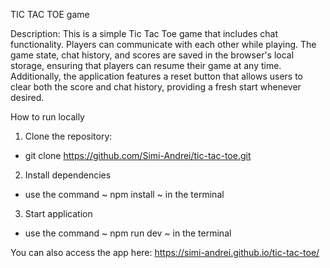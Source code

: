 TIC TAC TOE game

Description:
This is a simple Tic Tac Toe game that includes chat functionality. Players can communicate with each other while playing. The game state, chat history, and scores are saved in the browser's local storage, ensuring that players can resume their game at any time. Additionally, the application features a reset button that allows users to clear both the score and chat history, providing a fresh start whenever desired.

How to run locally

1. Clone the repository:

- git clone https://github.com/Simi-Andrei/tic-tac-toe.git

2. Install dependencies

- use the command ~ npm install ~ in the terminal

3. Start application

- use the command ~ npm run dev ~ in the terminal

You can also access the app here: https://simi-andrei.github.io/tic-tac-toe/
